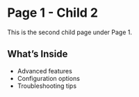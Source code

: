 # Page 1 - Child 2

This is the second child page under Page 1.

## What’s Inside

- Advanced features
- Configuration options
- Troubleshooting tips